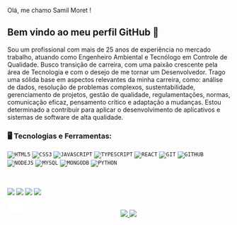 
 Olá, me chamo Samil Moret ! 
## Bem vindo ao meu perfil GitHub 👋
Sou um profissional com mais de 25 anos de experiência no mercado trabalho, atuando como Engenheiro Ambiental e Tecnólogo em Controle de Qualidade. Busco transição de carreira, com uma paixão crescente pela área de Tecnologia e com o desejo de me tornar um Desenvolvedor. Trago uma sólida base em aspectos relevantes da minha carreira, como: análise de dados, resolução de problemas complexos, sustentabilidade, gerenciamento de projetos, gestão de qualidade, regulamentações, normas, comunicação eficaz, pensamento crítico e adaptação a mudanças. Estou determinado a contribuir para aplicar o desenvolvimento de aplicativos e sistemas de software de alta qualidade.


### 🖥️ Tecnologias e Ferramentas: 

<code><img width="40px" src="https://cdn.jsdelivr.net/gh/devicons/devicon/icons/html5/html5-original-wordmark.svg" title = "HTML5"/></code>
<code><img width="40px" src="https://cdn.jsdelivr.net/gh/devicons/devicon/icons/css3/css3-original-wordmark.svg" title = "CSS3"/></code>
<code><img width="40px" src="https://cdn.jsdelivr.net/gh/devicons/devicon/icons/javascript/javascript-original.svg" title = "JAVASCRIPT"/></code>
<code><img width="40px" src="https://cdn.jsdelivr.net/gh/devicons/devicon@latest/icons/typescript/typescript-original.svg" title = "TYPESCRIPT"/></code>
<code><img width="40px" src="https://cdn.jsdelivr.net/gh/devicons/devicon@latest/icons/react/react-original.svg" title = "REACT"/></code>
<code><img width="40px" src="https://cdn.jsdelivr.net/gh/devicons/devicon/icons/git/git-original.svg" title = "GIT"/></code>
<code><img width="40px" src="https://cdn.jsdelivr.net/gh/devicons/devicon@latest/icons/github/github-original.svg"  title = "GITHUB"/></code>
<code><img width="40px" src="https://cdn.jsdelivr.net/gh/devicons/devicon@latest/icons/nodejs/nodejs-original-wordmark.svg" title = "NODEJS"/></code>
<code><img width="40px" src="https://cdn.jsdelivr.net/gh/devicons/devicon/icons/mysql/mysql-original.svg" title = "MYSQL"/></code>
<code><img width="40px" src="https://cdn.jsdelivr.net/gh/devicons/devicon@latest/icons/mongodb/mongodb-original.svg" title = "MONGODB"/></code>
<code><img width="40px" src="https://cdn.jsdelivr.net/gh/devicons/devicon@latest/icons/python/python-original.svg" title = "PYTHON"/></code>

</br>
</br>

<div>
<a href="https://www.youtube.com/seu-canal-youtube-aqui" target="_blank"><img loading="lazy" src="https://img.shields.io/badge/Twitter-000000?style=for-the-badge&logo=x&logoColor=white" target="_blank"></a>
<a href="https://instagram.com/seu-usuário-instagram-aqui" target="_blank"><img loading="lazy" src="https://img.shields.io/badge/-Instagram-%23E4405F?style=for-the-badge&logo=instagram&logoColor=white" target="_blank"></a>
<a href = "mailto: samil.moret@gmail.com"><img loading="lazy" src="https://img.shields.io/badge/Gmail-D14836?style=for-the-badge&logo=gmail&logoColor=white" target="_blank"></a>
<a href="https://www.linkedin.com/in/seu-usuário-linkedln-aqui" target="_blank"><img loading="lazy" src="https://img.shields.io/badge/-LinkedIn-%230077B5?style=for-the-badge&logo=linkedin&logoColor=white" target="_blank"></a>   
</div>

<a href="https://www.instagram.com/moretsamil" target="_blank"><img align="left" alt="Instagram" width="22px" src="https://github.com/Aakarsh-B/trying-repos/blob/master/insta.svg" />
<a href="https://www.linkedin.com/in/samilmoret" target="_blank"><img align="left" alt="LinkedIn" width="22px" src="https://github.com/Aakarsh-B/trying-repos/blob/master/linkedin.svg" />


##
<p align="center">
<a href="https://github.com/SamilMoret">
  <img height="180em" src="https://github-readme-stats-eight-theta.vercel.app/api?username=SamilMoret&show_icons=true&theme=algolia&include_all_commits=true&count_private=true"/>
  <img height="180em" src="https://github-readme-stats-eight-theta.vercel.app/api/top-langs/?username=SamilMoret&layout=compact&langs_count=8&theme=algolia"/>
</a>
</p>
